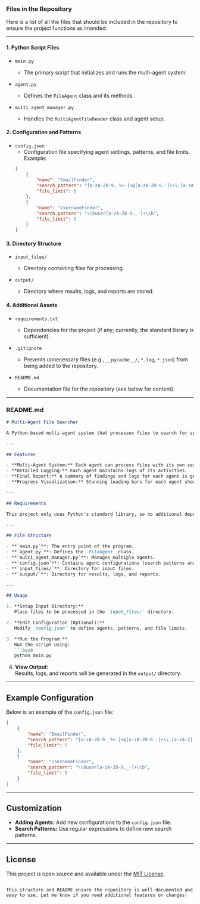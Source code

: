 ### Files in the Repository

Here is a list of all the files that should be included in the repository to ensure the project functions as intended:

---

#### **1. Python Script Files**
- `main.py`  
  - The primary script that initializes and runs the multi-agent system.

- `agent.py`  
  - Defines the `FileAgent` class and its methods.

- `multi_agent_manager.py`  
  - Handles the `MultiAgentFileReader` class and agent setup.

#### **2. Configuration and Patterns**
- `config.json`  
  - Configuration file specifying agent settings, patterns, and file limits.  
  Example:
  ```json
  [
      {
          "name": "EmailFinder",
          "search_pattern": "[a-zA-Z0-9._%+-]+@[a-zA-Z0-9.-]+\\.[a-zA-Z]{2,}",
          "file_limit": 5
      },
      {
          "name": "UsernameFinder",
          "search_pattern": "\\buser[a-zA-Z0-9._-]+\\b",
          "file_limit": 5
      }
  ]
  ```

#### **3. Directory Structure**
- `input_files/`  
  - Directory containing files for processing.

- `output/`  
  - Directory where results, logs, and reports are stored.

#### **4. Additional Assets**
- `requirements.txt`  
  - Dependencies for the project (if any; currently, the standard library is sufficient).

- `.gitignore`  
  - Prevents unnecessary files (e.g., `__pycache__/`, `*.log`, `*.json`) from being added to the repository.

- `README.md`  
  - Documentation file for the repository (see below for content).

---

### README.md

```markdown
# Multi-Agent File Searcher

A Python-based multi-agent system that processes files to search for specific patterns and stores results in an organized manner. Each agent operates independently to maximize efficiency, with progress visually displayed in the CLI.

---

## Features

- **Multi-Agent System:** Each agent can process files with its own search pattern and limitations.
- **Detailed Logging:** Each agent maintains logs of its activities.
- **Final Report:** A summary of findings and logs for each agent is generated upon completion.
- **Progress Visualization:** Stunning loading bars for each agent showing current progress and line being processed.

---

## Requirements

This project only uses Python's standard library, so no additional dependencies are needed. Ensure Python 3.8+ is installed.

---

## File Structure

- **`main.py`**: The entry point of the program.
- **`agent.py`**: Defines the `FileAgent` class.
- **`multi_agent_manager.py`**: Manages multiple agents.
- **`config.json`**: Contains agent configurations (search patterns and file limits).
- **`input_files/`**: Directory for input files.
- **`output/`**: Directory for results, logs, and reports.

---

## Usage

1. **Setup Input Directory:**  
   Place files to be processed in the `input_files/` directory.

2. **Edit Configuration (Optional):**  
   Modify `config.json` to define agents, patterns, and file limits.

3. **Run the Program:**  
   Run the script using:
   ```bash
   python main.py
   ```

4. **View Output:**  
   Results, logs, and reports will be generated in the `output/` directory.

---

## Example Configuration

Below is an example of the `config.json` file:
```json
[
    {
        "name": "EmailFinder",
        "search_pattern": "[a-zA-Z0-9._%+-]+@[a-zA-Z0-9.-]+\\.[a-zA-Z]{2,}",
        "file_limit": 5
    },
    {
        "name": "UsernameFinder",
        "search_pattern": "\\buser[a-zA-Z0-9._-]+\\b",
        "file_limit": 5
    }
]
```

---

## Customization

- **Adding Agents:** Add new configurations to the `config.json` file.
- **Search Patterns:** Use regular expressions to define new search patterns.

---

## License

This project is open source and available under the [MIT License](LICENSE).

```

This structure and README ensure the repository is well-documented and easy to use. Let me know if you need additional features or changes!
